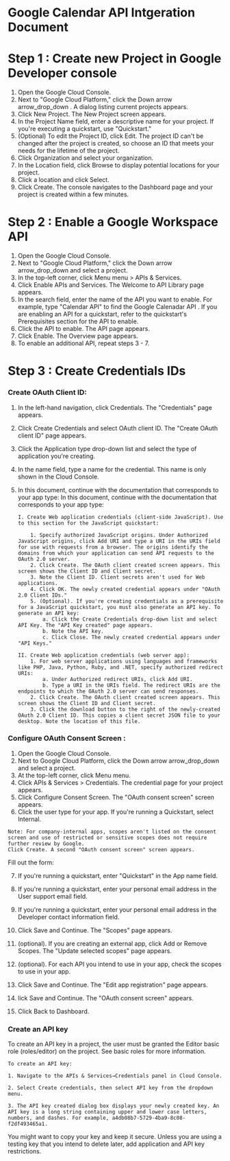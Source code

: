 # Google Calendar API Intgeration Document

# Step 1 : Create new Project in Google Developer console

1. Open the Google Cloud Console.
2. Next to "Google Cloud Platform," click the Down arrow arrow_drop_down . A dialog listing current projects appears.
3. Click New Project. The New Project screen appears.
4. In the Project Name field, enter a descriptive name for your project. If you're executing a quickstart, use "Quickstart."
5. (Optional) To edit the Project ID, click Edit. The project ID can't be changed after the project is created, so choose an ID that meets your needs for the lifetime of the project.
6. Click Organization and select your organization.
7. In the Location field, click Browse to display potential locations for your project.
8. Click a location and click Select.
9. Click Create. The console navigates to the Dashboard page and your project is created within a few minutes.

# Step 2 : Enable a Google Workspace API

1. Open the Google Cloud Console.
2. Next to "Google Cloud Platform," click the Down arrow arrow_drop_down and select a project.
3. In the top-left corner, click Menu menu > APIs & Services.
4. Click Enable APIs and Services. The Welcome to API Library page appears.
5. In the search field, enter the name of the API you want to enable. For example, type "Calendar API" to find the Google Calenadar API . If you are enabling an API for a quickstart, refer to the quickstart's Prerequisites section for the API to enable.
6. Click the API to enable. The API page appears.
7. Click Enable. The Overview page appears.
8. To enable an additional API, repeat steps 3 - 7.

# Step 3 : Create Credentials IDs

### Create OAuth Client ID:

1.  In the left-hand navigation, click Credentials. The "Credentials" page appears.
2.  Click Create Credentials and select OAuth client ID. The "Create OAuth client ID" page appears.
3.  Click the Application type drop-down list and select the type of application you're creating.
4.  In the name field, type a name for the credential. This name is only shown in the Cloud Console.
5.  In this document, continue with the documentation that corresponds to your app type:
    In this document, continue with the documentation that corresponds to your app type:

        I. Create Web application credentials (client-side JavaScript). Use to this section for the JavaScript quickstart:

            1. Specify authorized JavaScript origins. Under Authorized JavaScript origins, click Add URI and type a URI in the URIs field for use with requests from a browser. The origins identify the domains from which your application can send API requests to the OAuth 2.0 server.
            2. Click Create. The OAuth client created screen appears. This screen shows the Client ID and Client secret.
            3. Note the Client ID. Client secrets aren't used for Web applications.
            4. Click OK. The newly created credential appears under "OAuth 2.0 Client IDs."
            5. (Optional). If you're creating credentials as a prerequisite for a JavaScript quickstart, you must also generate an API key. To generate an API key:
                a. Click the Create Credentials drop-down list and select API Key. The "API Key created" page appears.
                b. Note the API key.
                c. Click Close. The newly created credential appears under "API Keys."

        II. Create Web application credentials (web server app):
            1. For web server applications using languages and frameworks like PHP, Java, Python, Ruby, and .NET, specify authorized redirect URIs:
                a. Under Authorized redirect URIs, click Add URI.
                b. Type a URI in the URIs field. The redirect URIs are the endpoints to which the OAuth 2.0 server can send responses.
            2. Click Create. The OAuth client created screen appears. This screen shows the Client ID and Client secret.
            3. Click the download button to the right of the newly-created OAuth 2.0 Client ID. This copies a client secret JSON file to your desktop. Note the location of this file.

### Configure OAuth Consent Screen :

1. Open the Google Cloud Console.
2. Next to Google Cloud Platform, click the Down arrow arrow_drop_down and select a project.
3. At the top-left corner, click Menu menu.
4. Click APIs & Services > Credentials. The credential page for your project appears.
5. Click Configure Consent Screen. The "OAuth consent screen" screen appears.
6. Click the user type for your app. If you're running a Quickstart, select Internal.

```
Note: For company-internal apps, scopes aren't listed on the consent screen and use of restricted or sensitive scopes does not require further review by Google.
Click Create. A second "OAuth consent screen" screen appears.

```

Fill out the form:

7. If you're running a quickstart, enter "Quickstart" in the App name field.
8. If you're running a quickstart, enter your personal email address in the User support email field.
9. If you're running a quickstart, enter your personal email address in the Developer contact information field.
10. Click Save and Continue. The "Scopes" page appears.

11. (optional). If you are creating an external app, click Add or Remove Scopes. The "Update selected scopes" page appears.

12. (optional). For each API you intend to use in your app, check the scopes to use in your app.

13. Click Save and Continue. The "Edit app registration" page appears.

14. lick Save and Continue. The "OAuth consent screen" appears.

15. Click Back to Dashboard.

### Create an API key

To create an API key in a project, the user must be granted the Editor basic role (roles/editor) on the project. See basic roles for more information.

    To create an API key:

    1. Navigate to the APIs & Services→Credentials panel in Cloud Console.

    2. Select Create credentials, then select API key from the dropdown menu.

    3. The API key created dialog box displays your newly created key. An API key is a long string containing upper and lower case letters, numbers, and dashes. For example, a4db08b7-5729-4ba9-8c08-f2df493465a1.

You might want to copy your key and keep it secure. Unless you are using a testing key that you intend to delete later, add application and API key restrictions.


